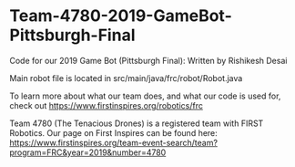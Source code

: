 # Team-4780-2019-GameBot-Pittsburgh-Final
Code for our 2019 Game Bot (Pittsburgh Final): Written by Rishikesh Desai

Main robot file is located in src/main/java/frc/robot/Robot.java

To learn more about what our team does, and what our code is used for, check out https://www.firstinspires.org/robotics/frc

Team 4780 (The Tenacious Drones) is a registered team with FIRST Robotics. Our page on First Inspires can be found here: https://www.firstinspires.org/team-event-search/team?program=FRC&year=2019&number=4780
